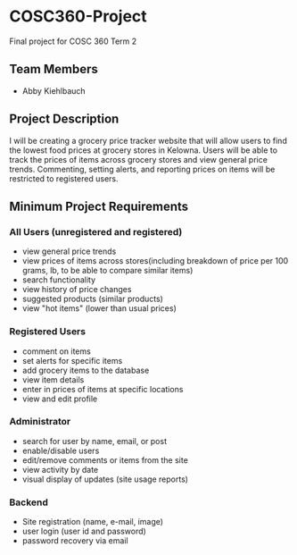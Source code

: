 # COSC360-Project
Final project for COSC 360 Term 2
## Team Members
- Abby Kiehlbauch
## Project Description
I will be creating a grocery price tracker website that will allow users to find the lowest food prices at grocery stores in Kelowna. Users will be able to track the prices of items across grocery stores and view general price trends. Commenting, setting alerts, and reporting prices on items will be restricted to registered users.
## Minimum Project Requirements
### All Users (unregistered and registered)
- view general price trends
- view prices of items across stores(including breakdown of price per 100 grams, lb, to be able to compare similar items)
- search functionality
- view history of price changes 
- suggested products (similar products)
- view "hot items" (lower than usual prices)
### Registered Users
- comment on items
- set alerts for specific items
- add grocery items to the database
- view item details
- enter in prices of items at specific locations
- view and edit profile
### Administrator
- search for user by name, email, or post
- enable/disable users
- edit/remove comments or items from the site
- view activity by date
- visual display of updates (site usage reports)
### Backend
- Site registration (name, e-mail, image)
- user login (user id and password)
- password recovery via email
